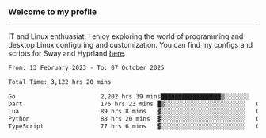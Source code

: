 ### Welcome to my profile

---

IT and Linux enthuasiat. I enjoy exploring the world of programming and desktop Linux configuring and customization. You can find my configs and scripts for Sway and Hyprland [here](https://github.com/uroborosq/mess-of-linux-configurations).

<!-- <div display="block">
 	<img align="left" width="48%" alt="isocalendar" src=".github/metrics/isocalendar_metrics.svg" />
	<img align="center" width="48%" alt="contributions" src=".github/metrics/contributions_metrics.svg" />
	<img align="center" alt="languages" src=".github/metrics/languages_metrics.svg" />
</div> -->

<!-- ![](https://komarev.com/ghpvc/?username=uroborosq&color=success&style=flat-square) -->
<!-- [](https://img.shields.io/github/last-commit/uroborosq/uroborosq?label=Profile%20updated&style=flat-square) -->

<!--START_SECTION:waka-->

```txt
From: 13 February 2023 - To: 07 October 2025

Total Time: 3,122 hrs 20 mins

Go                        2,202 hrs 39 mins█████████████████▒░░░░░░░   69.97 %
Dart                      176 hrs 23 mins █▒░░░░░░░░░░░░░░░░░░░░░░░   05.60 %
Lua                       89 hrs 8 mins   ▓░░░░░░░░░░░░░░░░░░░░░░░░   02.83 %
Python                    88 hrs 20 mins  ▓░░░░░░░░░░░░░░░░░░░░░░░░   02.81 %
TypeScript                77 hrs 6 mins   ▓░░░░░░░░░░░░░░░░░░░░░░░░   02.45 %
```

<!--END_SECTION:waka-->
